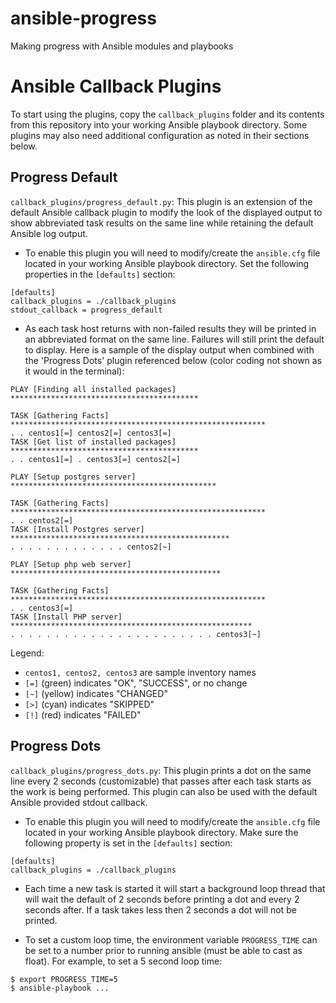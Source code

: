 # ansible-progress
Making progress with Ansible modules and playbooks

# Ansible Callback Plugins
To start using the plugins, copy the ```callback_plugins``` folder and its contents from this repository into your working Ansible playbook directory. Some plugins may also need additional configuration as noted in their sections below.

## Progress Default
```callback_plugins/progress_default.py```: This plugin is an extension of the default Ansible callback plugin to modify the look of the displayed output to show abbreviated task results on the same line while retaining the default Ansible log output.

* To enable this plugin you will need to modify/create the ```ansible.cfg``` file located in your working Ansible playbook directory. Set the following properties in the ```[defaults]``` section:

```
[defaults]
callback_plugins = ./callback_plugins
stdout_callback = progress_default
```

* As each task host returns with non-failed results they will be printed in an abbreviated format on the same line. Failures will still print the default to display. Here is a sample of the display output when combined with the 'Progress Dots' plugin referenced below (color coding not shown as it would in the terminal):

```
PLAY [Finding all installed packages] ******************************************

TASK [Gathering Facts] *********************************************************
. . centos1[=] centos2[=] centos3[=]
TASK [Get list of installed packages] ******************************************
. . centos1[=] . centos3[=] centos2[=]

PLAY [Setup postgres server] **********************************************

TASK [Gathering Facts] *********************************************************
. . centos2[=]
TASK [Install Postgres server] *************************************************
. . . . . . . . . . . . . centos2[~]

PLAY [Setup php web server] ***********************************************

TASK [Gathering Facts] *********************************************************
. . centos3[=]
TASK [Install PHP server] ******************************************************
. . . . . . . . . . . . . . . . . . . . . . . centos3[~]
```

Legend:
* ```centos1, centos2, centos3``` are sample inventory names
* ```[=]``` (green) indicates "OK", "SUCCESS", or no change
* ```[~]``` (yellow) indicates "CHANGED"
* ```[>]``` (cyan) indicates "SKIPPED"
* ```[!]``` (red) indicates "FAILED"

## Progress Dots
```callback_plugins/progress_dots.py```: This plugin prints a dot on the same line every 2 seconds (customizable) that passes after each task starts as the work is being performed. This plugin can also be used with the default Ansible provided stdout callback.

* To enable this plugin you will need to modify/create the ```ansible.cfg``` file located in your working Ansible playbook directory. Make sure the following property is set in the ```[defaults]``` section:

```
[defaults]
callback_plugins = ./callback_plugins
```

* Each time a new task is started it will start a background loop thread that will wait the default of 2 seconds before printing a dot and every 2 seconds after. If a task takes less then 2 seconds a dot will not be printed.

* To set a custom loop time, the environment variable ```PROGRESS_TIME``` can be set to a number prior to running ansible (must be able to cast as float). For example, to set a 5 second loop time:

```
$ export PROGRESS_TIME=5
$ ansible-playbook ...
```
